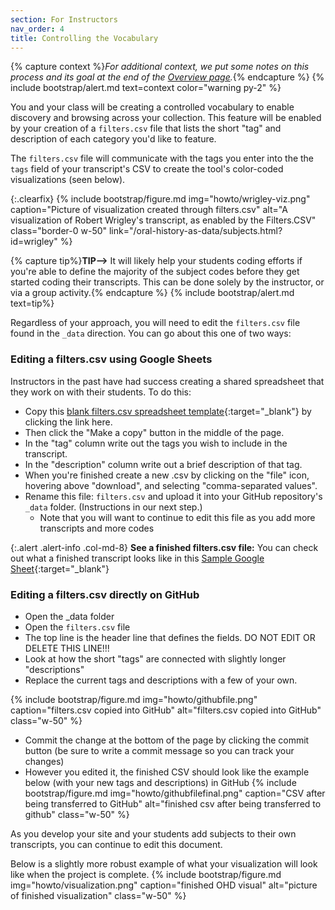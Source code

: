 ```yaml
---
section: For Instructors
nav_order: 4
title: Controlling the Vocabulary
---
```


{% capture context %}*For additional context, we put some notes on this process and its goal at the end of the [Overview page](overview.html#a-note-on-controlled-vocabularies).*{% endcapture %}
{% include bootstrap/alert.md text=context color="warning py-2" %}

You and your class will be creating a controlled vocabulary to enable discovery and browsing across your collection. This feature will be enabled by your creation of a `filters.csv` file that lists the short "tag" and description of each category you'd like to feature. 

The `filters.csv` file will communicate with the tags you enter into the the `tags` field of your transcript's CSV to create the tool's color-coded visualizations (seen below). 



{:.clearfix}
{% include bootstrap/figure.md img="howto/wrigley-viz.png" caption="Picture of visualization created through filters.csv" alt="A visualization of Robert Wrigley's transcript, as enabled by the Filters.CSV" class="border-0 w-50" link="/oral-history-as-data/subjects.html?id=wrigley" %}


{% capture tip%}**TIP-->** It will likely help your students coding efforts if you're able to define the majority of the subject codes before they get started coding their transcripts. This can be done solely by the instructor, or via a group activity.{% endcapture %}
{% include bootstrap/alert.md text=tip%}

Regardless of your approach, you will need to edit the `filters.csv` file found in the `_data` direction. You can go about this one of two ways: 

### Editing a filters.csv using Google Sheets

Instructors in the past have had success creating a shared spreadsheet that they work on with their students. To do this:

- Copy this [blank filters.csv spreadsheet template](https://docs.google.com/spreadsheets/d/1qPU-7LFZrIWcLiHuTqnlbnRD1869SJalJ5OCL7tGtzE/copy){:target="_blank"} by clicking the link here.  
- Then click the "Make a copy" button in the middle of the page. 
- In the "tag" column write out the tags you wish to include in the transcript.
- In the "description" column write out a brief description of that tag. 
- When you're finished create a new .csv by clicking on the "file" icon, hovering above "download", and selecting "comma-separated values". 
- Rename this file: `filters.csv` and upload it into your GitHub repository's `_data` folder. (Instructions in our next step.)
    - Note that you will want to continue to edit this file as you add more transcripts and more codes 

{:.alert .alert-info .col-md-8} 
**See a finished filters.csv file:** You can check out what a finished transcript looks like in this [Sample Google Sheet](https://docs.google.com/spreadsheets/d/1VtEdVgg__D3Gj3xwG9dgAieEv6pa-66iJTfaNYBgfHM/edit?usp=sharing){:target="_blank"}



### Editing a filters.csv directly on GitHub

- Open the _data folder
- Open the `filters.csv` file 
- The top line is the header line that defines the fields. DO NOT EDIT OR DELETE THIS LINE!!!
- Look at how the short "tags" are connected with slightly longer "descriptions"
- Replace the current tags and descriptions with a few of your own. 

{% include bootstrap/figure.md img="howto/githubfile.png" caption="filters.csv copied into GitHub" alt="filters.csv copied into GitHub" class="w-50" %}

- Commit the change at the bottom of the page by clicking the commit button (be sure to write a commit message so you can track your changes)
- However you edited it, the finished CSV should look like the example below (with your new tags and descriptions) in GitHub
{% include bootstrap/figure.md img="howto/githubfilefinal.png" caption="CSV after being transferred to GitHub" alt="finished csv after being transferred to github" class="w-50" %}

As you develop your site and your students add subjects to their own transcripts, you can continue to edit this document. 

Below is a slightly more robust example of what your visualization will look like when the project is complete. 
{% include bootstrap/figure.md img="howto/visualization.png" caption="finished OHD visual" alt="picture of finished visualization" class="w-50" %}
